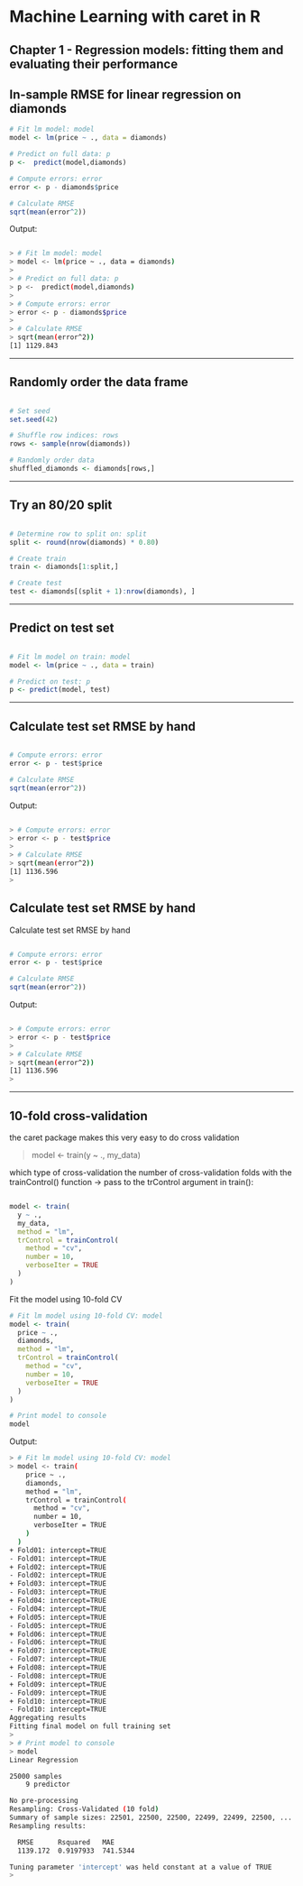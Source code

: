 # Machine Learning with caret in R
## Chapter 1 - Regression models: fitting them and evaluating their performance

## In-sample RMSE for linear regression on diamonds

```r
# Fit lm model: model
model <- lm(price ~ ., data = diamonds)

# Predict on full data: p
p <-  predict(model,diamonds)

# Compute errors: error
error <- p - diamonds$price

# Calculate RMSE
sqrt(mean(error^2))

```

Output:

```bash

> # Fit lm model: model
> model <- lm(price ~ ., data = diamonds)
> 
> # Predict on full data: p
> p <-  predict(model,diamonds)
> 
> # Compute errors: error
> error <- p - diamonds$price
> 
> # Calculate RMSE
> sqrt(mean(error^2))
[1] 1129.843

```

***

## Randomly order the data frame

```r

# Set seed
set.seed(42)

# Shuffle row indices: rows
rows <- sample(nrow(diamonds))

# Randomly order data
shuffled_diamonds <- diamonds[rows,]

```
***

## Try an 80/20 split

```r

# Determine row to split on: split
split <- round(nrow(diamonds) * 0.80)

# Create train
train <- diamonds[1:split,]

# Create test
test <- diamonds[(split + 1):nrow(diamonds), ]

```

***

## Predict on test set

```r

# Fit lm model on train: model
model <- lm(price ~ ., data = train)

# Predict on test: p
p <- predict(model, test)

```

***

## Calculate test set RMSE by hand

```r

# Compute errors: error
error <- p - test$price

# Calculate RMSE
sqrt(mean(error^2))

```

Output:

```bash

> # Compute errors: error
> error <- p - test$price
> 
> # Calculate RMSE
> sqrt(mean(error^2))
[1] 1136.596
> 

```



## Calculate test set RMSE by hand

Calculate test set RMSE by hand

```r

# Compute errors: error
error <- p - test$price

# Calculate RMSE
sqrt(mean(error^2))

```

Output:

```bash

> # Compute errors: error
> error <- p - test$price
> 
> # Calculate RMSE
> sqrt(mean(error^2))
[1] 1136.596
> 

```

***

## 10-fold cross-validation

the caret package makes this very easy to do cross validation

> model <- train(y ~ ., my_data)

which type of cross-validation 
the number of cross-validation folds with the trainControl() function -> pass to the trControl argument in train():

```r

model <- train(
  y ~ ., 
  my_data,
  method = "lm",
  trControl = trainControl(
    method = "cv", 
    number = 10,
    verboseIter = TRUE
  )
)

```

Fit the model using 10-fold CV

```r
# Fit lm model using 10-fold CV: model
model <- train(
  price ~ ., 
  diamonds,
  method = "lm",
  trControl = trainControl(
    method = "cv", 
    number = 10,
    verboseIter = TRUE
  )
)

# Print model to console
model
```

Output:

```bash
> # Fit lm model using 10-fold CV: model
> model <- train(
    price ~ ., 
    diamonds,
    method = "lm",
    trControl = trainControl(
      method = "cv", 
      number = 10,
      verboseIter = TRUE
    )
  )
+ Fold01: intercept=TRUE 
- Fold01: intercept=TRUE 
+ Fold02: intercept=TRUE 
- Fold02: intercept=TRUE 
+ Fold03: intercept=TRUE 
- Fold03: intercept=TRUE 
+ Fold04: intercept=TRUE 
- Fold04: intercept=TRUE 
+ Fold05: intercept=TRUE 
- Fold05: intercept=TRUE 
+ Fold06: intercept=TRUE 
- Fold06: intercept=TRUE 
+ Fold07: intercept=TRUE 
- Fold07: intercept=TRUE 
+ Fold08: intercept=TRUE 
- Fold08: intercept=TRUE 
+ Fold09: intercept=TRUE 
- Fold09: intercept=TRUE 
+ Fold10: intercept=TRUE 
- Fold10: intercept=TRUE 
Aggregating results
Fitting final model on full training set
> 
> # Print model to console
> model
Linear Regression 

25000 samples
    9 predictor

No pre-processing
Resampling: Cross-Validated (10 fold) 
Summary of sample sizes: 22501, 22500, 22500, 22499, 22499, 22500, ... 
Resampling results:

  RMSE      Rsquared   MAE     
  1139.172  0.9197933  741.5344

Tuning parameter 'intercept' was held constant at a value of TRUE
> 

```




